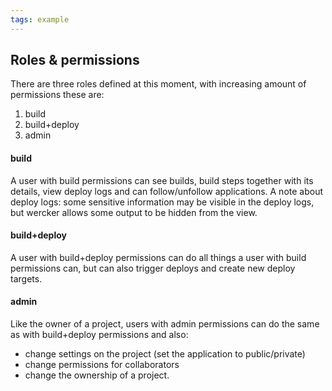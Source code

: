 ```yaml
---
tags: example
---
```


## Roles & permissions

There are three roles defined at this moment, with increasing amount of permissions these are:

1. build
2. build+deploy
3. admin

#### build

A user with build permissions can see builds, build steps together with its details, view deploy logs and can follow/unfollow applications. A note about deploy logs: some sensitive information may be visible in the deploy logs, but wercker allows some output to be hidden from the view.


#### build+deploy

A user with build+deploy permissions can do all things a user with build permissions can, but can also trigger deploys and create new deploy targets.

#### admin

Like the owner of a project, users with admin permissions can do the same as with build+deploy permissions and also:

* change settings on the project (set the application to public/private)
* change permissions for collaborators
* change the ownership of a project.

